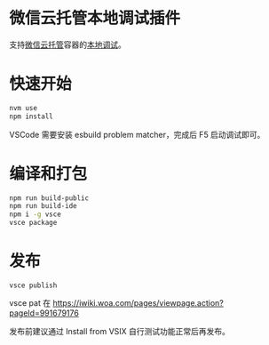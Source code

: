 # 微信云托管本地调试插件

支持[微信云托管](https://developers.weixin.qq.com/miniprogram/dev/wxcloudrun/src/basic/intro.html)容器的[本地调试](https://developers.weixin.qq.com/miniprogram/dev/wxcloudrun/src/basic/localdebug.html)。

# 快速开始

```bash
nvm use
npm install
```

VSCode 需要安装 esbuild problem matcher，完成后 F5 启动调试即可。

# 编译和打包

```bash
npm run build-public
npm run build-ide
npm i -g vsce
vsce package

```

# 发布

```
vsce publish
```

vsce pat 在 https://iwiki.woa.com/pages/viewpage.action?pageId=991679176

发布前建议通过 Install from VSIX 自行测试功能正常后再发布。